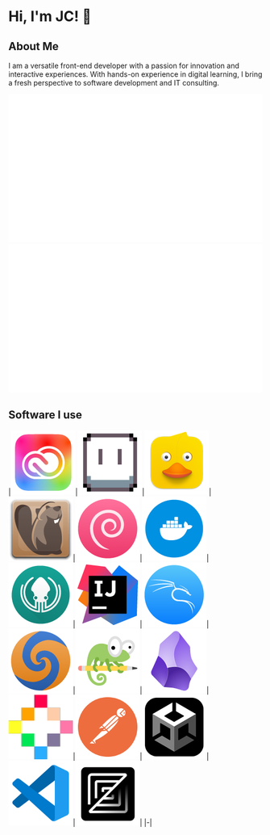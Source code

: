 # Hi, I'm JC! 👋

## About Me
I am a versatile front-end developer with a passion for innovation and interactive experiences. With hands-on experience in digital learning, I bring a fresh perspective to software development and IT consulting.

![](https://raw.githubusercontent.com/realjck/github-stats/master/generated/languages.svg#gh-dark-mode-only)
![](https://raw.githubusercontent.com/realjck/github-stats/master/generated/languages.svg#gh-light-mode-only)

## Software I use

|![Adobe Creative Cloud](icons/adobe.png)|![Aseprite](icons/aseprite.png)|![Cyberduck](icons/cyberduck.png)|![Dbeaver](icons/dbeaver.png)|![WSL Debian](icons/debian.png)|![Docker](icons/docker.png)|![gitkraken](icons/gitkraken.png)|![Intellij Idea](icons/intellij.png)|![Kali Linux](icons/kali.png)|![Meld](icons/meld.png)|![Notepad++](icons/notepad++.png)|![Obsidian](icons/obsidian.png)|![Pico-8](icons/pico8.png)|![Postman](icons/postman.png)|![Unity](icons/unity.png)|![VS Code](icons/vscode.png)|![Zed](icons/zed.png)|
|-|